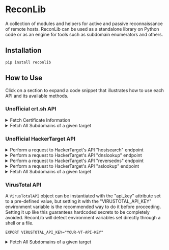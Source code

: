 # ReconLib
A collection of modules and helpers for active and passive reconnaissance of remote hosts.
ReconLib can be used as a standalone library on Python code or as an engine for tools
such as subdomain enumerators and others.

## Installation
```shell
pip install reconlib
```

## How to Use
Click on a section to expand a code snippet that illustrates how to use each API and its
available methods.

### Unofficial crt.sh API
<details>
<summary>Fetch Certificate Information</summary>

```python
from reconlib import CRTShAPI

certificates = CRTShAPI().fetch_certificates(target="github.com")

print(certificates)

# [{'issuer_ca_id': 185756, 'issuer_name': 'C=US, O=DigiCert Inc,
# CN=DigiCert TLS RSA SHA256 2020 CA1', 'common_name': 'skyline.github.com',
# 'name_value': 'skyline.github.com\nwww.skyline.github.com', 'id': 8383197569,
# 'entry_timestamp': '2023-01-10T23:48:41.932', ... }]
```
</details>

<details>
<summary>Fetch All Subdomains of a given target</summary>

```python
from reconlib import CRTShAPI

subdomains = CRTShAPI().fetch_subdomains(target="github.com")

print(subdomains)

# {
#     'import2.github.com', 'api.security.github.com', 'examregistration.github.com',
#     '*.registry.github.com', 'api.stars.github.com', ...
# }
```
</details>

### Unofficial HackerTarget API

<details>
<summary>Perform a request to HackerTarget's API "hostsearch" endpoint</summary>

```python
from reconlib import HackerTargetAPI

hackertarget = HackerTargetAPI()

print(hackertarget.hostsearch(target="github.com"))
# {
#     IPv4Address("140.82.121.9"): "lb-140-82-121-9-fra.github.com",
#     IPv4Address("192.30.255.117"): "lb-192-30-255-117-sea.github.com",
#     IPv4Address("140.82.114.27"): "lb-140-82-114-27-iad.github.com",
#     ...
# }

print(hackertarget.ip_addresses)
# {
#     "github.com": {
#         IPv4Address("140.82.121.9"),
#         IPv4Address("192.30.255.117"),
#         IPv4Address("140.82.114.27"),
#         ...
#     }
# }

print(hackertarget.subdomains)
# {
#     "lb-140-82-121-9-fra.github.com",
#     "lb-192-30-255-117-sea.github.com",
#     "lb-140-82-114-27-iad.github.com",
#     ...
# }
```
</details>

<details>
<summary>Perform a request to HackerTarget's API "dnslookup" endpoint</summary>

```python
from reconlib import HackerTargetAPI

dnslookup = HackerTargetAPI().dnslookup(target="github.com")

print(dnslookup)

# {
#     "github.com": {
#         "A": ["140.82.113.4"],
#         "MX": [
#             "1 aspmx.l.google.com.",
#             "10 alt3.aspmx.l.google.com.",
#             "10 alt4.aspmx.l.google.com.",
#         ],
#         "NS": ["dns1.p08.nsone.net.", "dns2.p08.nsone.net."],
#         ...
#     }
# }
```
</details>

<details>
<summary>Perform a request to HackerTarget's API "reversedns" endpoint</summary>

```python
from reconlib import HackerTargetAPI

reverse_dns = HackerTargetAPI().reverse_dns(target="140.82.121.9")

print(reverse_dns)

# {IPv4Address("140.82.121.9"): "lb-140-82-121-9-fra.github.com"}
```
</details>

<details>
<summary>Perform a request to HackerTarget's API "aslookup" endpoint</summary>

```python
from reconlib import HackerTargetAPI

aslookup = HackerTargetAPI().aslookup(target="140.82.121.9")

print(aslookup)

# {
#     "ASN": 36459,
#     "IP_ADDRESS": IPv4Address("140.82.121.9"),
#     "NETWORK": IPv4Network("140.82.121.0/24"),
#     "OWNER": "GITHUB, US",
# }
```
</details>

<details>
<summary>Fetch All Subdomains of a given target</summary>

```python
from reconlib import HackerTargetAPI

subdomains = HackerTargetAPI().fetch_subdomains(target="github.com")

print(subdomains)

# {
#     "lb-140-82-121-9-fra.github.com",
#     "lb-192-30-255-117-sea.github.com",
#     "lb-140-82-114-27-iad.github.com",
#     ...
# }
```
</details>

### VirusTotal API
A `VirusTotalAPI` object can be instantiated with the "api_key" attribute
set to a pre-defined value, but setting it with the "VIRUSTOTAL_API_KEY"
environment variable is the recommended way to do it before proceeding. Setting it up
like this guarantees hardcoded secrets to be completely avoided. ReconLib will detect
environment variables set directly through a shell or a file.

```shell
EXPORT VIRUSTOTAL_API_KEY="YOUR-VT-API-KEY"
```

<details>
<summary>Fetch All Subdomains of a given target</summary>

```python
from reconlib import VirusTotalAPI

'''An instance of VirusTotalAPI will read the API key value from
the environment by default. Passing it as an argument in code is
possible, but not required.'''
subdomains = VirusTotalAPI().fetch_subdomains(target="scanme.nmap.org")

print(subdomains)
# {
#     "ckeepingthechristmasspiritalive365.nmap.org",
#     "dgbridgedgbridgedgbridge.nmap.org",
#     "echoriseaboveyourlimits.nmap.org",
#     "wwwtradingdeportivo-domingodearmas.nmap.org",
#     ...
# }
```
</details>